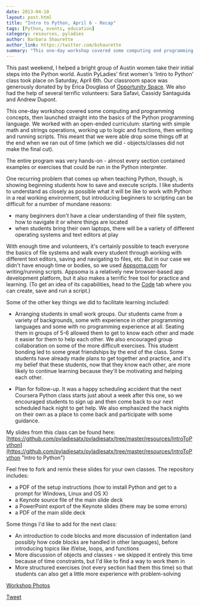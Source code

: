 ```yaml
---
date: 2013-04-10
layout: post.html
title: "Intro to Python, April 6 - Recap"
tags: [Python, events, education]
category: resources, pyladies
author: Barbara Shaurette
author_link: https://twitter.com/bshaurette
summary: "This one-day workshop covered some computing and programming concepts, then launched straight into the basics of the Python programming language."
---
```


This past weekend, I helped a bright group of Austin women take their initial steps into the Python world.  Austin PyLadies' first women's 'Intro to Python' class took place on Saturday, April 6th.  Our classroom space was generously donated by by Erica Douglass of [Opportunity Space](http://opportunityspace.com/ "Opportunity Space").  We also had the help of several terrific volunteers: Sara Safavi, Cassidy Santaguida and Andrew Dupont.

This one-day workshop covered some computing and programming concepts, then launched straight into the basics of the Python programming language.  We worked with an open-ended curriculum: starting with simple math and strings operations, working up to logic and functions, then writing and running scripts.  This meant that we were able drop some things off at the end when we ran out of time (which we did - objects/classes did not make the final cut).

The entire program was very hands-on - almost every section contained examples or exercises that could be run in the Python interpreter.

One recurring problem that comes up when teaching Python, though, is showing beginning students how to save and execute scripts.  I like students to understand as closely as possible what it will be like to work with Python in a real working environment, but introducing beginners to scripting can be difficult for a number of mundane reasons:

* many beginners don't have a clear understanding of their file system, how to navigate it or where things are located
* when students bring their own laptops, there will be a variety of different operating systems and text editors at play

With enough time and volunteers, it's certainly possible to teach everyone the basics of file systems and walk every student through working with different text editors, saving and navigating to files, etc.  But in our case we didn't have enough time or bodies, so we used [Appsoma.com](https://appsoma.com/ "Appsoma.com") for writing/running scripts.  Appsoma is a relatively new browser-based app development platform, but it also makes a terrific free tool for practice and learning.  (To get an idea of its capabilities, head to the [Code](https://appsoma.com/code/ "Code") tab where you can create, save and run a script.)

Some of the other key things we did to facilitate learning included:

* Arranging students in small work groups.  Our students came from a variety of backgrounds, some with experience in other programming languages and some with no programming experience at all.  Seating them in groups of 5-6 allowed them to get to know each other and made it easier for them to help each other.  We also encouraged group collaboration on some of the more difficult exercises.  This student bonding led to some great friendships by the end of the class.  Some students have already made plans to get together and practice, and it's my belief that these students, now that they know each other, are more likely to continue learning because they'll be motivating and helping each other.

* Plan for follow-up.  It was a happy scheduling accident that the next Coursera Python class starts just about a week after this one, so we encouraged students to sign up and then come back to our next scheduled hack night to get help.  We also emphasized the hack nights on their own as a place to come back and participate with some guidance.

My slides from this class can be found here: [https://github.com/pyladiesatx/pyladiesatx/tree/master/resources/IntroToPython](https://github.com/pyladiesatx/pyladiesatx/tree/master/resources/IntroToPython "Intro to Python")

Feel free to fork and remix these slides for your own classes.  The repository includes:

* a PDF of the setup instructions (how to install Python and get to a prompt for Windows, Linux and OS X)
* a Keynote source file of the main slide deck
* a PowerPoint export of the Keynote slides (there may be some errors)
* a PDF of the main slide deck

Some things I'd like to add for the next class:

* An introduction to code blocks and more discussion of indentation (and possibly how code blocks are handled in other languages), before introducing topics like if/else, loops, and functions
* More discussion of objects and classes - we skipped it entirely this time because of time constraints, but I'd like to find a way to work them in
* More structured exercises (not every section had them this time) so that students can also get a little more experience with problem-solving

[Workshop Photos](http://www.meetup.com/PyLadies-ATX/photos/14117282/ "Intro to Python")

[Tweet](https://twitter.com/share)

